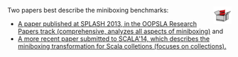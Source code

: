 <p>
<div class="paper">
  <img src="mbox2-thumbnail.png" alt="paper" height="40px" align="right"/>
  Two papers best describe the miniboxing benchmarks:
  <ul>
    <li><a href="https://github.com/miniboxing/miniboxing-plugin/blob/wip/docs/2013-07-oopsla-preprint.pdf?raw=true">A paper published at SPLASH 2013, in the OOPSLA Research Papers track (comprehensive, analyzes all aspects of miniboxing)</a> and </li>
    <li><a href="https://github.com/miniboxing/miniboxing-plugin/blob/wip/docs/2014-04-miniboxing-scala-collections.pdf?raw=true">A more recent paper submitted to SCALA'14, which describes the miniboxing transformation for Scala colletions (focuses on collections).</a></li>
    </ul>
</div>
</p>

